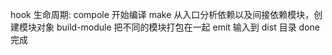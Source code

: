  hook 生命周期: 
  compole 开始编译
  make 从入口分析依赖以及间接依赖模块，创建模块对象
  build-module 把不同的模块打包在一起
  emit 输入到 dist 目录
  done完成